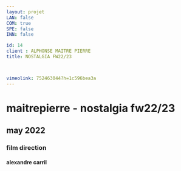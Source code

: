 ```yaml
---
layout: projet
LAN: false  
COM: true
SPE: false
INN: false

id: 14
client : ALPHONSE MAITRE PIERRE
title: NOSTALGIA FW22/23



vimeolink: 752463044?h=1c596bea3a
---
```


# maitrepierre - nostalgia fw22/23
## may 2022 
### film direction
#### alexandre carril 